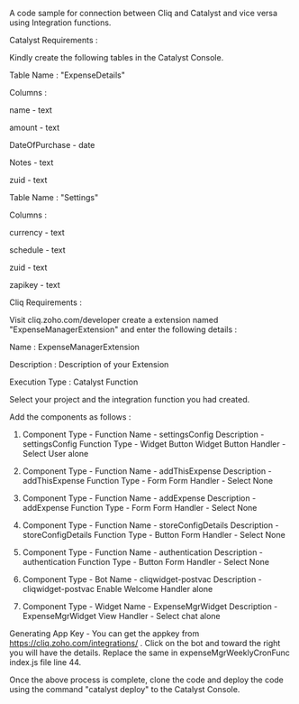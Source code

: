 A code sample for connection between Cliq and Catalyst and vice versa using Integration functions.

Catalyst Requirements :

Kindly create the following tables in the Catalyst Console.

Table Name : "ExpenseDetails" 

Columns :

name - text

amount - text

DateOfPurchase - date

Notes - text

zuid - text


Table Name : "Settings" 

Columns :

currency - text

schedule - text

zuid - text

zapikey - text


Cliq Requirements :

Visit cliq.zoho.com/developer create a extension named "ExpenseManagerExtension" and enter the following details :

Name : ExpenseManagerExtension

Description : Description of your Extension

Execution Type : Catalyst Function 

Select your project and the integration function you had created.


Add the components as follows :

1. Component Type - Function 
Name - settingsConfig
Description - settingsConfig
Function Type - Widget Button
Widget Button Handler - Select User alone

2. Component Type - Function 
Name - addThisExpense
Description - addThisExpense
Function Type - Form
Form Handler - Select None

3. Component Type - Function 
Name - addExpense
Description - addExpense
Function Type - Form
Form Handler - Select None

4. Component Type - Function 
Name - storeConfigDetails
Description - storeConfigDetails
Function Type - Button
Form Handler - Select None

5. Component Type - Function 
Name - authentication
Description - authentication
Function Type - Button
Form Handler - Select None

6. Component Type - Bot 
Name - cliqwidget-postvac
Description - cliqwidget-postvac
Enable Welcome Handler alone

7. Component Type - Widget 
Name - ExpenseMgrWidget
Description - ExpenseMgrWidget
View Handler - Select chat alone

Generating App Key - You can get the appkey from https://cliq.zoho.com/integrations/ . Click on the bot and toward the right you will have the details. Replace the same in expenseMgrWeeklyCronFunc index.js file line 44.

Once the above process is complete, clone the code and deploy the code using the command "catalyst deploy" to the Catalyst Console.




















